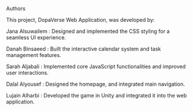 Authors

This project, DopaVerse Web Application, was developed by:


Jana Alsuwailem : Designed and implemented the CSS styling for a seamless UI experience.

Danah Binsaeed  : Built the interactive calendar system and task management features.

Sarah Aljabali  : Implemented core JavaScript functionalities and improved user interactions.

Dalal Alyousef  : Designed the homepage, and integrated main navigation.

Lujain Alharbi  : Developed the game in Unity and integrated it into the web application.




